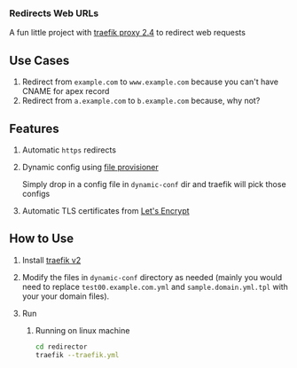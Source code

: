 ### Redirects Web URLs ###
A fun little project with [traefik proxy 2.4](https://doc.traefik.io/traefik/) to redirect web requests

## Use Cases
1. Redirect from `example.com` to `www.example.com` because you can't have CNAME for apex record
1. Redirect from `a.example.com` to `b.example.com` because, why not?

## Features
1. Automatic `https` redirects
1. Dynamic config using [file provisioner](https://doc.traefik.io/traefik/reference/dynamic-configuration/file/)

    Simply drop in a config file in `dynamic-conf` dir and traefik will pick those configs
1. Automatic TLS certificates from [Let's Encrypt](https://letsencrypt.org/)

## How to Use
1. Install [traefik v2](https://doc.traefik.io/traefik/getting-started/install-traefik/)
1. Modify the files in `dynamic-conf` directory as needed (mainly you would need to replace `test00.example.com.yml` and `sample.domain.yml.tpl` with your your domain files).
1. Run

    1. Running on linux machine
        ```bash
        cd redirector
        traefik --traefik.yml
        ```